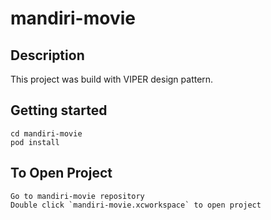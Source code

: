 # mandiri-movie

## Description

This project was build with VIPER design pattern.

## Getting started

```
cd mandiri-movie
pod install
```

## To Open Project

```
Go to mandiri-movie repository
Double click `mandiri-movie.xcworkspace` to open project
```
